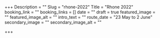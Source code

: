 +++
Description = ""
Slug = "rhone-2022"
Title = "Rhone 2022"
booking_link = ""
booking_links = []
date = ""
draft = true
featured_image = ""
featured_image_alt = ""
intro_text = ""
route_date = "23 May to 2 June"
secondary_image = ""
secondary_image_alt = ""

+++
